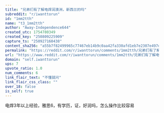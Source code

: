 ```yaml
---
title: "兄弟们有了解电焊润澳洲，新西兰的吗"
subreddit: "r/iwanttorun"
id: "1mm2tth"
name: "t3_1mm2tth"
author: "Away-Independence644"
created_utc: 1754780349
created_key: "250809225909"
capture_ts: "250927160438"
content_sha256: "a55b7f82499965c77467eb14b9c0aa42fa330afd1eb7e2307e497d0b210d942e"
permalink: "https://reddit.com/r/iwanttorun/comments/1mm2tth/兄弟们有了解电焊润澳洲新西兰的吗/"
url: "https://www.reddit.com/r/iwanttorun/comments/1mm2tth/兄弟们有了解电焊润澳洲新西兰的吗/"
domain: "self.iwanttorun"
ups: 7
upvote_ratio: 1.0
num_comments: 6
link_flair_text: "不懂就问"
link_flair_css_class: ""
over_18: false
is_self: true
---
```


电焊3年以上经验，雅思6，有学历，证，好润吗，怎么操作比较容易
